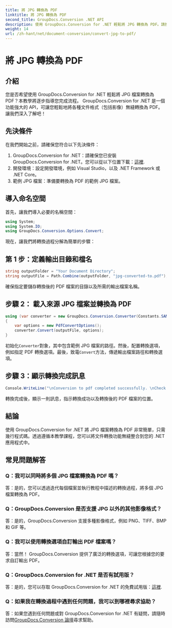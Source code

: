 ```yaml
---
title: 將 JPG 轉換為 PDF
linktitle: 將 JPG 轉換為 PDF
second_title: GroupDocs.Conversion .NET API
description: 使用 GroupDocs.Conversion for .NET 輕鬆將 JPG 轉換為 PDF。請按照此逐步教學進行無縫文件轉換。
weight: 14
url: /zh-hant/net/document-conversion/convert-jpg-to-pdf/
---
```


# 將 JPG 轉換為 PDF

## 介紹

您是否希望使用 GroupDocs.Conversion for .NET 輕鬆將 JPG 檔案轉換為 PDF？本教學將逐步指導您完成流程。 GroupDocs.Conversion for .NET 是一個功能強大的 API，可讓您輕鬆地將各種文件格式（包括影像）無縫轉換為 PDF。讓我們深入了解吧！

## 先決條件

在我們開始之前，請確保您符合以下先決條件：

1.  GroupDocs.Conversion for .NET：請確保您已安裝 GroupDocs.Conversion for .NET。您可以從以下位置下載：[這裡](https://releases.groupdocs.com/conversion/net/).
2. 開發環境：設定開發環境，例如 Visual Studio，以及 .NET Framework 或 .NET Core。
3. 範例 JPG 檔案：準備要轉換為 PDF 的範例 JPG 檔案。

## 導入命名空間

首先，讓我們導入必要的名稱空間：

```csharp
using System;
using System.IO;
using GroupDocs.Conversion.Options.Convert;
```

現在，讓我們將轉換過程分解為簡單的步驟：

## 第 1 步：定義輸出目錄和檔名

```csharp
string outputFolder = "Your Document Directory";
string outputFile = Path.Combine(outputFolder, "jpg-converted-to.pdf");
```

確保指定要儲存轉換後的 PDF 檔案的目錄以及所需的輸出檔案名稱。

## 步驟 2： 載入來源 JPG 檔案並轉換為 PDF

```csharp
using (var converter = new GroupDocs.Conversion.Converter(Constants.SAMPLE_JPG))
{
    var options = new PdfConvertOptions();
    converter.Convert(outputFile, options);
}
```

初始化`Converter`對象，其中包含範例 JPG 檔案的路徑。然後，配置轉換選項，例如指定 PDF 轉換選項。最後，致電`Convert`方法，傳遞輸出檔案路徑和轉換選項。

## 步驟 3：顯示轉換完成訊息

```csharp
Console.WriteLine("\nConversion to pdf completed successfully. \nCheck output in {0}", outputFolder);
```

轉換完成後，顯示一則訊息，指示轉換成功以及轉換後的 PDF 檔案的位置。

## 結論

使用 GroupDocs.Conversion for .NET 將 JPG 檔案轉換為 PDF 非常簡單，只需幾行程式碼。透過遵循本教學課程，您可以將文件轉換功能無縫整合到您的 .NET 應用程式中。

## 常見問題解答

### Q：我可以同時將多個 JPG 檔案轉換為 PDF 嗎？

答：是的，您可以透過迭代每個檔案並執行教程中描述的轉換過程，將多個 JPG 檔案轉換為 PDF。

### Q：GroupDocs.Conversion 是否支援 JPG 以外的其他影像格式？

答：是的，GroupDocs.Conversion 支援多種影像格式，例如 PNG、TIFF、BMP 和 GIF 等。

### Q：我可以使用轉換選項自訂輸出 PDF 檔案嗎？

答：當然！ GroupDocs.Conversion 提供了廣泛的轉換選項，可讓您根據您的要求自訂輸出 PDF。

### Q：GroupDocs.Conversion for .NET 是否有試用版？

答：是的，您可以存取 GroupDocs.Conversion for .NET 的免費試用版：[這裡](https://releases.groupdocs.com/).

### Q：如果我在轉換過程中遇到任何問題，我可以到哪裡尋求協助？

答：如果您遇到任何問題或對 GroupDocs.Conversion for .NET 有疑問，請隨時訪問[GroupDocs.Conversion 論壇](https://forum.groupdocs.com/c/conversion/11)尋求幫助。
